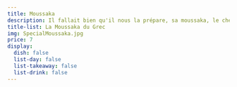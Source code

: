 ```yaml
---
title: Moussaka
description: Il fallait bien qu'il nous la prépare, sa moussaka, le chef grec :-).
title-list: La Moussaka du Grec
img: SpecialMoussaka.jpg
price: 7
display:
  dish: false
  list-day: false
  list-takeaway: false
  list-drink: false
---
```

